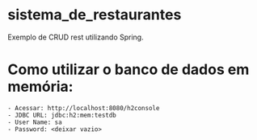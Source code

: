 # sistema_de_restaurantes
Exemplo de CRUD rest utilizando Spring.

# Como utilizar o banco de dados em memória: 
	- Acessar: http://localhost:8080/h2console
	- JDBC URL: jdbc:h2:mem:testdb
	- User Name: sa
	- Password: <deixar vazio>
